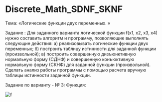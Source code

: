 # Discrete_Math_SDNF_SKNF
Тема:
 «Логические функции двух переменных. »

Задание :
     Для заданного варианта логической функции f(x1, x2, x3, x4) нужно составить алгоритм и программу, позволяющие выполнять следующие действия:
а) реализовывать логические функции двух переменных;
б) построить таблицу истинности для заданной функции (произвольной);
в) построить совершенную дизъюнктивную нормальную форму (СДНФ) и совершенную конъюктивную нормальную форму (СКНФ) для заданной функции (произвольной).
     Сделать анализ работы программы с помощью расчета вручную таблицы истинности заданной функции.

Задание по варианту -  № 3:
Функция:

![f](https://user-images.githubusercontent.com/52545598/62259870-81b75000-b418-11e9-83c5-d72307f69487.png)


